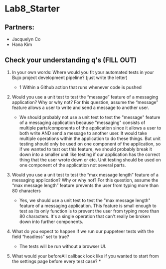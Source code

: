 # Lab8_Starter

## Partners:
* Jacquelyn Co
* Hana Kim

## Check your understanding q's (FILL OUT)
1. In your own words: Where would you fit your automated tests in your Bujo project development pipeline? (just write the letter)
    * 1 Within a Github action that runs whenever code is pushed 

2. Would you use a unit test to test the “message” feature of a messaging application? Why or why not? For this question, assume the “message” feature allows a user to write and send a message to another user.
    * We should probably not use a unit test to test the "message" feature of a messaging application because "messaging" consists of multiple parts/components of the application  since it allows a user to both write AND send a message to another user. It would take multiple operations within the application to do these things. But unit testing should only be used on one component of the application, so if we wanted to test out this feature, we should probably break it down into a smaller unit like testing if our application has the correct thing that the user wrote down or etc. Unit testing should be used on one component of the application not several parts. 

3. Would you use a unit test to test the “max message length” feature of a messaging application? Why or why not? For this question, assume the “max message length” feature prevents the user from typing more than 80 characters
    * Yes, we should use a unit test to test the "max message length" feature of a messaging application. This feature is small enough to test as its only function is to prevent the user from typing more than 80 characters. It's a single operation that can't really be broken down into further components.

4. What do you expect to happen if we run our puppeteer tests with the field “headless” set to true?
    * The tests will be run without a browser UI.

5. What would your beforeAll callback look like if you wanted to start from the settings page before every test case?
    * 
